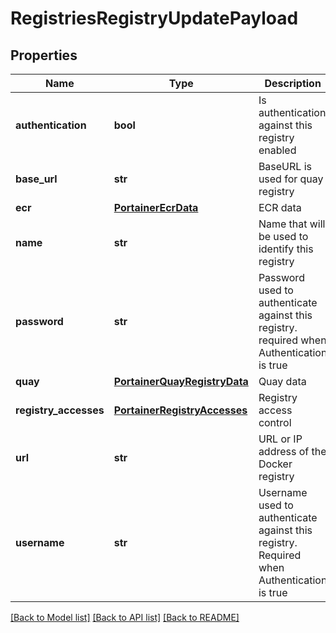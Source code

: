 # RegistriesRegistryUpdatePayload

## Properties
Name | Type | Description | Notes
------------ | ------------- | ------------- | -------------
**authentication** | **bool** | Is authentication against this registry enabled | 
**base_url** | **str** | BaseURL is used for quay registry | [optional] 
**ecr** | [**PortainerEcrData**](PortainerEcrData.md) | ECR data | [optional] 
**name** | **str** | Name that will be used to identify this registry | 
**password** | **str** | Password used to authenticate against this registry. required when Authentication is true | [optional] 
**quay** | [**PortainerQuayRegistryData**](PortainerQuayRegistryData.md) | Quay data | [optional] 
**registry_accesses** | [**PortainerRegistryAccesses**](PortainerRegistryAccesses.md) | Registry access control | [optional] 
**url** | **str** | URL or IP address of the Docker registry | 
**username** | **str** | Username used to authenticate against this registry. Required when Authentication is true | [optional] 

[[Back to Model list]](../README.md#documentation-for-models) [[Back to API list]](../README.md#documentation-for-api-endpoints) [[Back to README]](../README.md)


